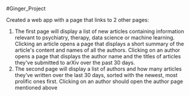 #Ginger_Project

Created a web app with a page that links to 2 other pages:
1. The first page will display a list of new articles containing information relevant to psychiatry,
therapy, data science or machine learning. Clicking an article opens a page that displays a short
summary of the article's content and names of all the authors. Clicking on an author opens a
page that displays the author name and the titles of articles they've submitted to arXiv over the
past 30 days.
2. The second page will display a list of authors and how many articles they’ve written over
the last 30 days, sorted with the newest, most prolific ones first. Clicking on an author should
open the author page mentioned above
